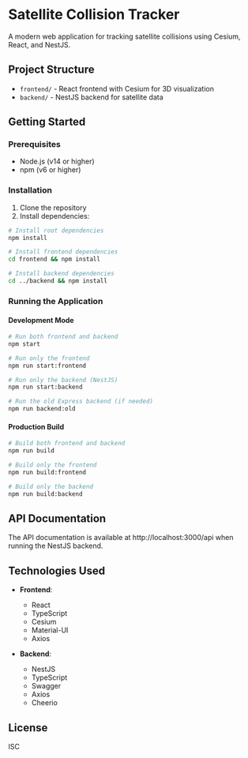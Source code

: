 # Satellite Collision Tracker

A modern web application for tracking satellite collisions using Cesium, React, and NestJS.

## Project Structure

- `frontend/` - React frontend with Cesium for 3D visualization
- `backend/` - NestJS backend for satellite data

## Getting Started

### Prerequisites

- Node.js (v14 or higher)
- npm (v6 or higher)

### Installation

1. Clone the repository
2. Install dependencies:

```bash
# Install root dependencies
npm install

# Install frontend dependencies
cd frontend && npm install

# Install backend dependencies
cd ../backend && npm install
```

### Running the Application

#### Development Mode

```bash
# Run both frontend and backend
npm start

# Run only the frontend
npm run start:frontend

# Run only the backend (NestJS)
npm run start:backend

# Run the old Express backend (if needed)
npm run backend:old
```

#### Production Build

```bash
# Build both frontend and backend
npm run build

# Build only the frontend
npm run build:frontend

# Build only the backend
npm run build:backend
```

## API Documentation

The API documentation is available at http://localhost:3000/api when running the NestJS backend.

## Technologies Used

- **Frontend**:
  - React
  - TypeScript
  - Cesium
  - Material-UI
  - Axios

- **Backend**:
  - NestJS
  - TypeScript
  - Swagger
  - Axios
  - Cheerio

## License

ISC 